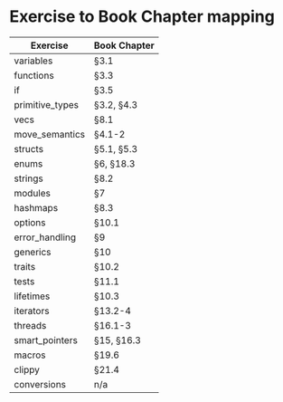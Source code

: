 # Exercise to Book Chapter mapping

| Exercise               | Book Chapter        |
| ---------------------- | ------------------- |
| variables              | §3.1                | 1
| functions              | §3.3                | 1
| if                     | §3.5                | 1
| primitive_types        | §3.2, §4.3          | 1
| vecs                   | §8.1                | 1
| move_semantics         | §4.1-2              | 1
| structs                | §5.1, §5.3          | 1
| enums                  | §6, §18.3           | 1
| strings                | §8.2                | 1
| modules                | §7                  | 1
| hashmaps               | §8.3                | 1
| options                | §10.1               | 1
| error_handling         | §9                  | 1
| generics               | §10                 | 1
| traits                 | §10.2               | 1
| tests                  | §11.1               | 1
| lifetimes              | §10.3               | 1
| iterators              | §13.2-4             | 1
| threads                | §16.1-3             |
| smart_pointers         | §15, §16.3          |
| macros                 | §19.6               |
| clippy                 | §21.4               |
| conversions            | n/a                 |
